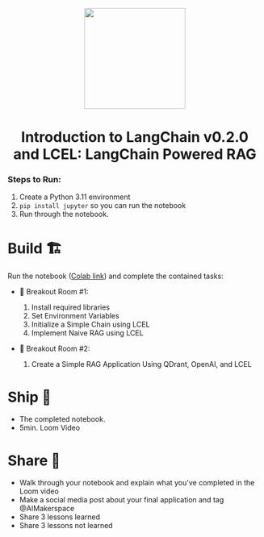 <p align = "center" draggable=”false” ><img src="https://github.com/AI-Maker-Space/LLM-Dev-101/assets/37101144/d1343317-fa2f-41e1-8af1-1dbb18399719" 
     width="200px"
     height="auto"/>
</p>

## <h1 align="center" id="heading">Introduction to LangChain v0.2.0 and LCEL: LangChain Powered RAG</h1>

### Steps to Run:

1. Create a Python 3.11 environment
2. `pip install jupyter` so you can run the notebook
3. Run through the notebook. 

# Build 🏗️

Run the notebook ([Colab link](https://colab.research.google.com/drive/1tWs1qiz2wbbzfYL7HsPKIA4uQhsZE9jc?usp=sharing)) and complete the contained tasks:

- 🤝 Breakout Room #1:
  1. Install required libraries
  2. Set Environment Variables
  3. Initialize a Simple Chain using LCEL
  4. Implement Naive RAG using LCEL

- 🤝 Breakout Room #2:
  1. Create a Simple RAG Application Using QDrant, OpenAI, and LCEL

# Ship 🚢

- The completed notebook. 
- 5min. Loom Video

# Share 🚀
- Walk through your notebook and explain what you've completed in the Loom video
- Make a social media post about your final application and tag @AIMakerspace
- Share 3 lessons learned
- Share 3 lessons not learned
